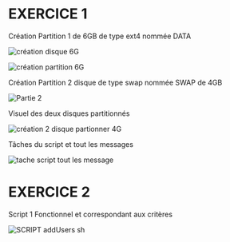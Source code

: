 # EXERCICE 1
Création Partition 1 de 6GB de type ext4 nommée DATA

![création disque 6G](https://github.com/user-attachments/assets/e0404ea9-922a-4901-8c90-a9938aab47a6)


![création partition 6G](https://github.com/user-attachments/assets/8115064f-1167-4535-b3ff-cb17f4c31a98)



Création Partition 2 disque de type swap nommée SWAP de 4GB 

![Partie 2](https://github.com/user-attachments/assets/9cd563c0-c7af-44df-be38-e7da116922ea)

Visuel des deux disques partitionnés

![création 2 disque partionner 4G](https://github.com/user-attachments/assets/a140a35c-1105-4304-855e-62e45f9912ef)


Tâches du script et tout les messages 

![tache script tout les message ](https://github.com/user-attachments/assets/377bb2cb-fe20-4a44-a577-eba0d3b3aade)



# EXERCICE 2

Script 1 Fonctionnel et correspondant aux critères 


![SCRIPT addUsers sh](https://github.com/user-attachments/assets/bbdd5799-75b7-4825-ae66-80aa676f72b3)
